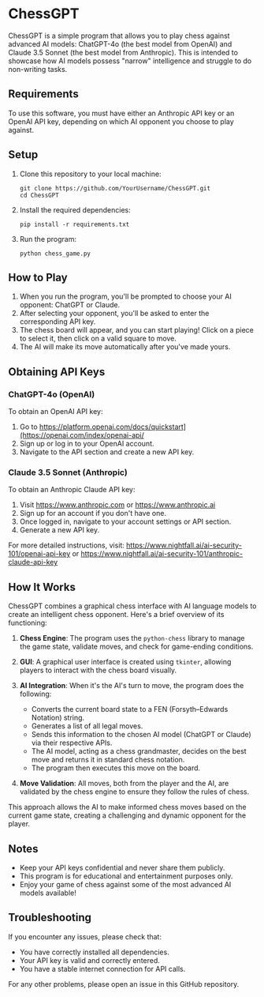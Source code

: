 # ChessGPT

ChessGPT is a simple program that allows you to play chess against advanced AI models: ChatGPT-4o (the best model from OpenAI) and Claude 3.5 Sonnet (the best model from Anthropic). This is intended to showcase how AI models possess "narrow" intelligence and struggle to do non-writing tasks.

## Requirements

To use this software, you must have either an Anthropic API key or an OpenAI API key, depending on which AI opponent you choose to play against.

## Setup

1. Clone this repository to your local machine:
   ```
   git clone https://github.com/YourUsername/ChessGPT.git
   cd ChessGPT
   ```

2. Install the required dependencies:
   ```
   pip install -r requirements.txt
   ```

3. Run the program:
   ```
   python chess_game.py
   ```

## How to Play

1. When you run the program, you'll be prompted to choose your AI opponent: ChatGPT or Claude.
2. After selecting your opponent, you'll be asked to enter the corresponding API key.
3. The chess board will appear, and you can start playing! Click on a piece to select it, then click on a valid square to move.
4. The AI will make its move automatically after you've made yours.

## Obtaining API Keys

### ChatGPT-4o (OpenAI)
To obtain an OpenAI API key:
1. Go to https://platform.openai.com/docs/quickstart](https://openai.com/index/openai-api/
2. Sign up or log in to your OpenAI account.
3. Navigate to the API section and create a new API key.

### Claude 3.5 Sonnet (Anthropic)
To obtain an Anthropic Claude API key:
1. Visit https://www.anthropic.com or https://www.anthropic.ai
2. Sign up for an account if you don't have one.
3. Once logged in, navigate to your account settings or API section.
4. Generate a new API key.

For more detailed instructions, visit:
https://www.nightfall.ai/ai-security-101/openai-api-key
or
https://www.nightfall.ai/ai-security-101/anthropic-claude-api-key

## How It Works

ChessGPT combines a graphical chess interface with AI language models to create an intelligent chess opponent. Here's a brief overview of its functioning:

1. **Chess Engine**: The program uses the `python-chess` library to manage the game state, validate moves, and check for game-ending conditions.

2. **GUI**: A graphical user interface is created using `tkinter`, allowing players to interact with the chess board visually.

3. **AI Integration**: When it's the AI's turn to move, the program does the following:
   - Converts the current board state to a FEN (Forsyth–Edwards Notation) string.
   - Generates a list of all legal moves.
   - Sends this information to the chosen AI model (ChatGPT or Claude) via their respective APIs.
   - The AI model, acting as a chess grandmaster, decides on the best move and returns it in standard chess notation.
   - The program then executes this move on the board.

4. **Move Validation**: All moves, both from the player and the AI, are validated by the chess engine to ensure they follow the rules of chess.

This approach allows the AI to make informed chess moves based on the current game state, creating a challenging and dynamic opponent for the player.
## Notes
- Keep your API keys confidential and never share them publicly.
- This program is for educational and entertainment purposes only.
- Enjoy your game of chess against some of the most advanced AI models available!

## Troubleshooting
If you encounter any issues, please check that:
- You have correctly installed all dependencies.
- Your API key is valid and correctly entered.
- You have a stable internet connection for API calls.

For any other problems, please open an issue in this GitHub repository.
